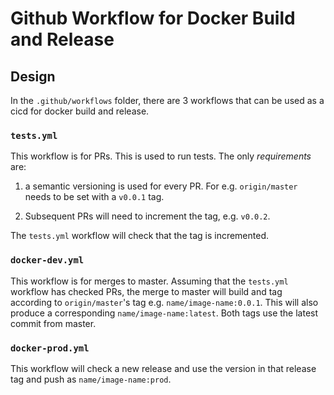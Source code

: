 # Github Workflow for Docker Build and Release

## Design

In the `.github/workflows` folder, there are 3 workflows that can be used as a cicd for docker build and release.

### `tests.yml`

This workflow is for PRs. This is used to run tests. The only *requirements* are:

1. a semantic versioning is used for every PR. For e.g. `origin/master` needs to be set with a `v0.0.1` tag.

2. Subsequent PRs will need to increment the tag, e.g. `v0.0.2`. 

The `tests.yml` workflow will check that the tag is incremented.

### `docker-dev.yml`

This workflow is for merges to master. Assuming that the `tests.yml` workflow has checked PRs, the merge to master will build and tag according to `origin/master`'s tag e.g. `name/image-name:0.0.1`. This will also produce a corresponding `name/image-name:latest`. Both tags use the latest commit from master.

### `docker-prod.yml`

This workflow will check a new release and use the version in that release tag and push as `name/image-name:prod`.
